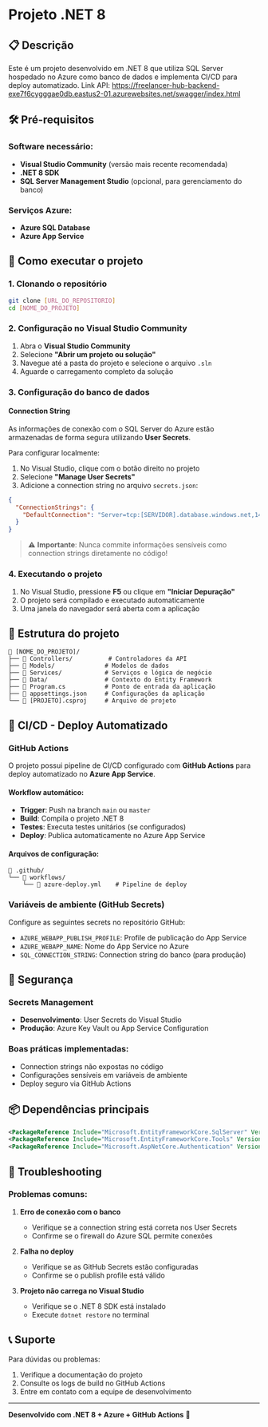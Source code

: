 # Projeto .NET 8

## 📋 Descrição
Este é um projeto desenvolvido em .NET 8 que utiliza SQL Server hospedado no Azure como banco de dados e implementa CI/CD para deploy automatizado.
Link API: https://freelancer-hub-backend-exe7f6cygggae0db.eastus2-01.azurewebsites.net/swagger/index.html

## 🛠️ Pré-requisitos

### Software necessário:
- **Visual Studio Community** (versão mais recente recomendada)
- **.NET 8 SDK**
- **SQL Server Management Studio** (opcional, para gerenciamento do banco)

### Serviços Azure:
- **Azure SQL Database**
- **Azure App Service**

## 🚀 Como executar o projeto

### 1. Clonando o repositório
```bash
git clone [URL_DO_REPOSITORIO]
cd [NOME_DO_PROJETO]
```

### 2. Configuração no Visual Studio Community
1. Abra o **Visual Studio Community**
2. Selecione **"Abrir um projeto ou solução"**
3. Navegue até a pasta do projeto e selecione o arquivo `.sln`
4. Aguarde o carregamento completo da solução

### 3. Configuração do banco de dados

#### Connection String
As informações de conexão com o SQL Server do Azure estão armazenadas de forma segura utilizando **User Secrets**.

Para configurar localmente:

1. No Visual Studio, clique com o botão direito no projeto
2. Selecione **"Manage User Secrets"**
3. Adicione a connection string no arquivo `secrets.json`:

```json
{
  "ConnectionStrings": {
    "DefaultConnection": "Server=tcp:[SERVIDOR].database.windows.net,1433;Initial Catalog=[DATABASE];Persist Security Info=False;User ID=[USUARIO];Password=[SENHA];MultipleActiveResultSets=False;Encrypt=True;TrustServerCertificate=False;Connection Timeout=30;"
  }
}
```

> ⚠️ **Importante**: Nunca commite informações sensíveis como connection strings diretamente no código!

### 4. Executando o projeto
1. No Visual Studio, pressione **F5** ou clique em **"Iniciar Depuração"**
2. O projeto será compilado e executado automaticamente
3. Uma janela do navegador será aberta com a aplicação

## 🔧 Estrutura do projeto

```
📁 [NOME_DO_PROJETO]/
├── 📁 Controllers/          # Controladores da API
├── 📁 Models/              # Modelos de dados
├── 📁 Services/            # Serviços e lógica de negócio
├── 📁 Data/                # Contexto do Entity Framework
├── 📄 Program.cs           # Ponto de entrada da aplicação
├── 📄 appsettings.json     # Configurações da aplicação
└── 📄 [PROJETO].csproj     # Arquivo de projeto
```

## 🚀 CI/CD - Deploy Automatizado

### GitHub Actions
O projeto possui pipeline de CI/CD configurado com **GitHub Actions** para deploy automatizado no **Azure App Service**.

#### Workflow automático:
- **Trigger**: Push na branch `main` ou `master`
- **Build**: Compila o projeto .NET 8
- **Testes**: Executa testes unitários (se configurados)
- **Deploy**: Publica automaticamente no Azure App Service

#### Arquivos de configuração:
```
📁 .github/
└── 📁 workflows/
    └── 📄 azure-deploy.yml    # Pipeline de deploy
```

### Variáveis de ambiente (GitHub Secrets)
Configure as seguintes secrets no repositório GitHub:

- `AZURE_WEBAPP_PUBLISH_PROFILE`: Profile de publicação do App Service
- `AZURE_WEBAPP_NAME`: Nome do App Service no Azure
- `SQL_CONNECTION_STRING`: Connection string do banco (para produção)

## 🔐 Segurança

### Secrets Management
- **Desenvolvimento**: User Secrets do Visual Studio
- **Produção**: Azure Key Vault ou App Service Configuration

### Boas práticas implementadas:
- Connection strings não expostas no código
- Configurações sensíveis em variáveis de ambiente
- Deploy seguro via GitHub Actions

## 📦 Dependências principais

```xml
<PackageReference Include="Microsoft.EntityFrameworkCore.SqlServer" Version="8.0.x" />
<PackageReference Include="Microsoft.EntityFrameworkCore.Tools" Version="8.0.x" />
<PackageReference Include="Microsoft.AspNetCore.Authentication" Version="8.0.x" />
```

## 🐛 Troubleshooting

### Problemas comuns:

1. **Erro de conexão com o banco**
   - Verifique se a connection string está correta nos User Secrets
   - Confirme se o firewall do Azure SQL permite conexões

2. **Falha no deploy**
   - Verifique se as GitHub Secrets estão configuradas
   - Confirme se o publish profile está válido

3. **Projeto não carrega no Visual Studio**
   - Verifique se o .NET 8 SDK está instalado
   - Execute `dotnet restore` no terminal

## 📞 Suporte

Para dúvidas ou problemas:
1. Verifique a documentação do projeto
2. Consulte os logs de build no GitHub Actions
3. Entre em contato com a equipe de desenvolvimento

---

**Desenvolvido com .NET 8 + Azure + GitHub Actions** 🚀
